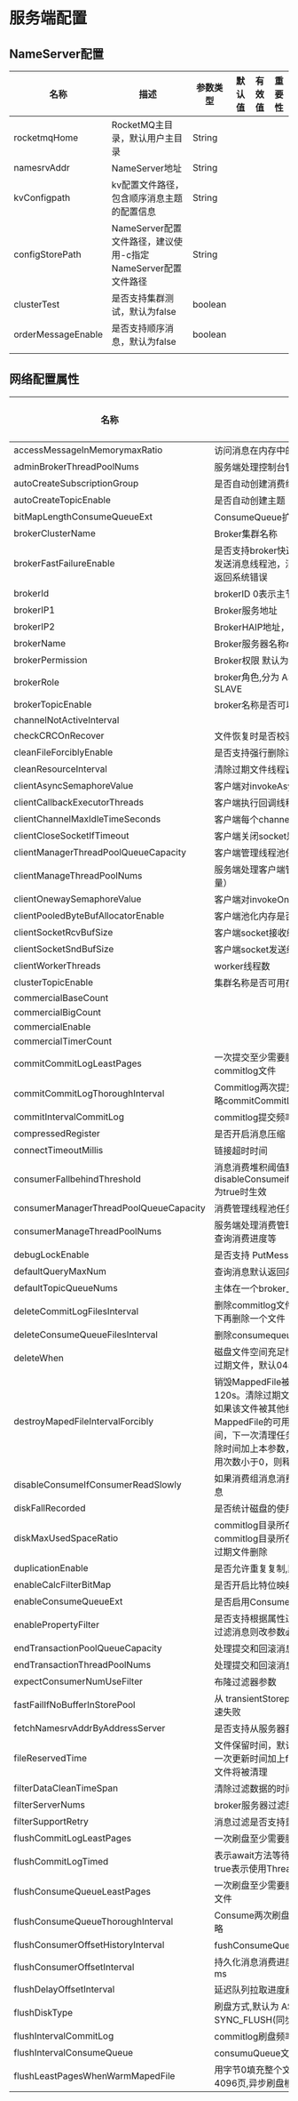 # 服务端配置



## NameServer配置

| 名称               | 描述                                                         | 参数类型 | 默认值 | 有效值 | 重要性 |
| ------------------ | ------------------------------------------------------------ | -------- | ------ | ------ | ------ |
| rocketmqHome       | RocketMQ主目录，默认用户主目录                               | String   |        |        |        |
| namesrvAddr        | NameServer地址                                               | String   |        |        |        |
| kvConfigpath       | kv配置文件路径，包含顺序消息主题的配置信息                   | String   |        |        |        |
| configStorePath    | NameServer配置文件路径，建议使用-c指定NameServer配置文件路径 | String   |        |        |        |
| clusterTest        | 是否支持集群测试，默认为false                                | boolean  |        |        |        |
| orderMessageEnable | 是否支持顺序消息，默认为false                                | boolean  |        |        |        |
|                    |                                                              |          |        |        |        |



## 网络配置属性

| 名称                                   | 描述                                                         | 参数类型 | 默认值       | 有效值     | 重要性 |
| -------------------------------------- | ------------------------------------------------------------ | -------- | ------------ | ---------- | ------ |
| accessMessageInMemorymaxRatio          | 访问消息在内存中的比率                                       | int      | 40(%)        |            |        |
| adminBrokerThreadPoolNums              | 服务端处理控制台管理命令线程池线程数量                       | int      | 16           |            |        |
| autoCreateSubscriptionGroup            | 是否自动创建消费组                                           | boolean  | true         | true/false |        |
| autoCreateTopicEnable                  | 是否自动创建主题                                             | boolean  |              |            |        |
| bitMapLengthConsumeQueueExt            | ConsumeQueue扩展过滤bitmap大小                               | int      | 112          |            |        |
| brokerClusterName                      | Broker集群名称                                               | String   | TestCluster  |            |        |
| brokerFastFailureEnable                | 是否支持broker快速失败 如果为true表示会立即清除发送消息线程池，消息拉取线程池中排队任务 ，直接返回系统错误 | boolean  | true         |            |        |
| brokerId                               | brokerID 0表示主节点 大于0表示从节点                         | int      | 0            |            |        |
| brokerIP1                              | Broker服务地址                                               | String   |              |            |        |
| brokerIP2                              | BrokerHAIP地址，供slave同步消息的地址                        | String   |              |            |        |
| brokerName                             | Broker服务器名称morning服务器hostname                        | String   | broker-a     |            |        |
| brokerPermission                       | Broker权限 默认为6表示可读可写                               | int      | 6            |            |        |
| brokerRole                             | broker角色,分为 ASYNC_MASTER SYNC_MASTER, SLAVE              | enum     | ASYNC_MASTER |            |        |
| brokerTopicEnable                      | broker名称是否可以用做主体使用                               | boolean  |              |            |        |
| channelNotActiveInterval               |                                                              | long     |              |            |        |
| checkCRCOnRecover                      | 文件恢复时是否校验CRC                                        | boolean  |              |            |        |
| cleanFileForciblyEnable                | 是否支持强行删除过期文件                                     | boolean  |              |            |        |
| cleanResourceInterval                  | 清除过期文件线程调度频率                                     | int      |              |            |        |
| clientAsyncSemaphoreValue              | 客户端对invokeAsyncImpl方法的调用频率                        | int      |              |            |        |
| clientCallbackExecutorThreads          | 客户端执行回调线程数                                         | int      |              |            |        |
| clientChannelMaxIdleTimeSeconds        | 客户端每个channel最大等待时间                                | int      |              |            |        |
| clientCloseSocketIfTimeout             | 客户端关闭socket是否需要等待                                 | boolean  | false        |            |        |
| clientManagerThreadPoolQueueCapacity   | 客户端管理线程池任务队列初始大小                             | int      | 1000000      |            |        |
| clientManageThreadPoolNums             | 服务端处理客户端管理（心跳 注册 取消注册线程数量）           | int      | 32           |            |        |
| clientOnewaySemaphoreValue             | 客户端对invokeOnewayImpl方法的调用控制                       | int      |              |            |        |
| clientPooledByteBufAllocatorEnable     | 客户端池化内存是否开启                                       | boolean  |              |            |        |
| clientSocketRcvBufSize                 | 客户端socket接收缓冲区大小                                   | long     |              |            |        |
| clientSocketSndBufSize                 | 客户端socket发送缓冲区大小                                   | long     |              |            |        |
| clientWorkerThreads                    | worker线程数                                                 | int      |              |            |        |
| clusterTopicEnable                     | 集群名称是否可用在主题使用                                   | boolean  |              |            |        |
| commercialBaseCount                    |                                                              |          |              |            |        |
| commercialBigCount                     |                                                              |          |              |            |        |
| commercialEnable                       |                                                              |          |              |            |        |
| commercialTimerCount                   |                                                              |          |              |            |        |
| commitCommitLogLeastPages              | 一次提交至少需要脏页的数量,默认4页,针对 commitlog文件        | int      |              |            |        |
| commitCommitLogThoroughInterval        | Commitlog两次提交的最大间隔,如果超过该间隔,将忽略commitCommitLogLeastPages直接提交 | int      | 200          |            |        |
| commitIntervalCommitLog                | commitlog提交频率                                            | int      | 200          |            |        |
| compressedRegister                     | 是否开启消息压缩                                             | boolean  |              |            |        |
| connectTimeoutMillis                   | 链接超时时间                                                 | long     | 3000         |            |        |
| consumerFallbehindThreshold            | 消息消费堆积阈值默认16GB在disableConsumeifConsumeIfConsumerReadSlowly为true时生效 | long     | 17179869184  |            |        |
| consumerManagerThreadPoolQueueCapacity | 消费管理线程池任务队列大小                                   | int      | 1000000      |            |        |
| consumerManageThreadPoolNums           | 服务端处理消费管理 获取消费者列表 更新消费者进度查询消费进度等 | int      | 32           |            |        |
| debugLockEnable                        | 是否支持 PutMessage Lock锁打印信息                           | boolean  | false        |            |        |
| defaultQueryMaxNum                     | 查询消息默认返回条数,默认为32                                | int      | 32           |            |        |
| defaultTopicQueueNums                  | 主体在一个broker上创建队列数量                               | int      | 8            |            |        |
| deleteCommitLogFilesInterval           | 删除commitlog文件的时间间隔，删除一个文件后等一下再删除一个文件 | int      | 100          |            |        |
| deleteConsumeQueueFilesInterval        | 删除consumequeue文件时间间隔                                 | int      | 100          |            |        |
| deleteWhen                             | 磁盘文件空间充足情况下，默认每天什么时候执行删除过期文件，默认04表示凌晨4点 | string   | 04           |            |        |
| destroyMapedFileIntervalForcibly       | 销毁MappedFile被拒绝的最大存活时间，默认120s。清除过期文件线程在初次销毁mappedfile时，如果该文件被其他线程引用，引用次数大于0.则设置MappedFile的可用状态为false，并设置第一次删除时间，下一次清理任务到达时，如果系统时间大于初次删除时间加上本参数，则将ref次数一次减1000，直到引用次数小于0，则释放物理资源 | int      | 120000       |            |        |
| disableConsumeIfConsumerReadSlowly     | 如果消费组消息消费堆积是否禁用该消费组继续消费消息           | boolean  | false        |            |        |
| diskFallRecorded                       | 是否统计磁盘的使用情况,默认为true                            | boolean  | true         |            |        |
| diskMaxUsedSpaceRatio                  | commitlog目录所在分区的最大使用比例，如果commitlog目录所在的分区使用比例大于该值，则触发过期文件删除 | int      | 75           |            |        |
| duplicationEnable                      | 是否允许重复复制,默认为 false                                | boolean  | false        |            |        |
| enableCalcFilterBitMap                 | 是否开启比特位映射                                           | boolean  | false        |            |        |
| enableConsumeQueueExt                  | 是否启用ConsumeQueue扩展属性                                 | boolean  | false        |            |        |
| enablePropertyFilter                   | 是否支持根据属性过滤 如果使用基于标准的sql92模式过滤消息则改参数必须设置为true | boolean  | false        |            |        |
| endTransactionPoolQueueCapacity        | 处理提交和回滚消息线程池线程队列大小                         | int      |              |            |        |
| endTransactionThreadPoolNums           | 处理提交和回滚消息线程池                                     | int      | 24           |            |        |
| expectConsumerNumUseFilter             | 布隆过滤器参数                                               | int      | 32           |            |        |
| fastFailIfNoBufferInStorePool          | 从 transientStorepool中获取 ByteBuffer是否支持快速失败       | boolean  | false        |            |        |
| fetchNamesrvAddrByAddressServer        | 是否支持从服务器获取nameServer                               | boolean  | false        |            |        |
| fileReservedTime                       | 文件保留时间，默认72小时，表示非当前写文件最后一次更新时间加上filereservedtime小与当前时间，该文件将被清理 | String   | 120          |            |        |
| filterDataCleanTimeSpan                | 清除过滤数据的时间间隔                                       | long     | 86400000     |            |        |
| filterServerNums                       | broker服务器过滤服务器数量                                   | int      | 0            |            |        |
| filterSupportRetry                     | 消息过滤是否支持重试                                         | boolean  | false        |            |        |
| flushCommitLogLeastPages               | 一次刷盘至少需要脏页的数量，针对commitlog文件                | int      | 4            |            |        |
| flushCommitLogTimed                    | 表示await方法等待FlushIntervalCommitlog,如果为true表示使用Thread.sleep方法等待 | boolean  | false        |            |        |
| flushConsumeQueueLeastPages            | 一次刷盘至少需要脏页的数量,默认2页,针对 Consume文件          | int      | 2            |            |        |
| flushConsumeQueueThoroughInterval      | Consume两次刷盘的最大间隔,如果超过该间隔,将忽略              | int      | 60000        |            |        |
| flushConsumerOffsetHistoryInterval     | fushConsumeQueueLeastPages直接刷盘                           | int      | 60000        |            |        |
| flushConsumerOffsetInterval            | 持久化消息消费进度 consumerOffse.json文件的频率ms            | int      | 5000         |            |        |
| flushDelayOffsetInterval               | 延迟队列拉取进度刷盘间隔。默认10s                            | long     | 10000        |            |        |
| flushDiskType                          | 刷盘方式,默认为 ASYNC_FLUSH(异步刷盘),可选值SYNC_FLUSH(同步刷盘) | enum     | ASYNC_FLUSH  |            |        |
| flushIntervalCommitLog                 | commitlog刷盘频率                                            | int      | 500          |            |        |
| flushIntervalConsumeQueue              | consumuQueue文件刷盘频率                                     | int      | 1000         |            |        |
| flushLeastPagesWhenWarmMapedFile       | 用字节0填充整个文件的,每多少页刷盘一次。默认4096页,异步刷盘模式生效 | int      | 4096         |            |        |

